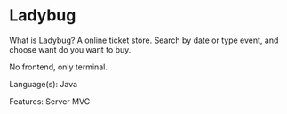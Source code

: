 # Ladybug

What is Ladybug? A online ticket store.
Search by date or type event, and choose want do you want to buy.

No frontend, only terminal.

Language(s):
Java

Features:
Server
MVC
